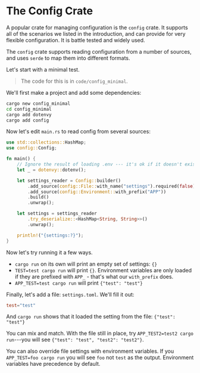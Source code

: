 # The Config Crate

A popular crate for managing configuration is the `config` crate. It supports all of the scenarios we listed in the introduction, and can provide for very flexible configuration. It is battle tested and widely used.

The `config` crate supports reading configuration from a number of sources, and uses `serde` to map them into different formats.

Let's start with a minimal test.

> The code for this is in `code/config_minimal`.

We'll first make a project and add some dependencies:

```bash
cargo new config_minimal
cd config_minimal
cargo add dotenvy
cargo add config
```

Now let's edit `main.rs` to read config from several sources:

```rust
use std::collections::HashMap;
use config::Config;

fn main() {
    // Ignore the result of loading .env --- it's ok if it doesn't exist
    let _ = dotenvy::dotenv();

    let settings_reader = Config::builder()
        .add_source(config::File::with_name("settings").required(false))
        .add_source(config::Environment::with_prefix("APP"))
        .build()
        .unwrap();

    let settings = settings_reader
        .try_deserialize::<HashMap<String, String>>()
        .unwrap();

    println!("{settings:?}");
}
```

Now let's try running it a few ways.

* `cargo run` on its own will print an empty set of settings: `{}`
* `TEST=test cargo run` will print `{}`. Environment variables are only loaded if they are prefixed with `APP_` - that's what our `with_prefix` does.
* `APP_TEST=test cargo run` will print `{"test": "test"}`

Finally, let's add a file: `settings.toml`. We'll fill it out:

```toml
test="test"
```

And `cargo run` shows that it loaded the setting from the file: `{"test": "test"}`

You can mix and match. With the file still in place, try `APP_TEST2=test2 cargo run`---you will see `{"test": "test", "test2": "test2"}`.

You can also override file settings with environment variables. If you `APP_TEST=foo cargo run` you will see `foo` not `test` as the output. Environment variables have precedence by default.